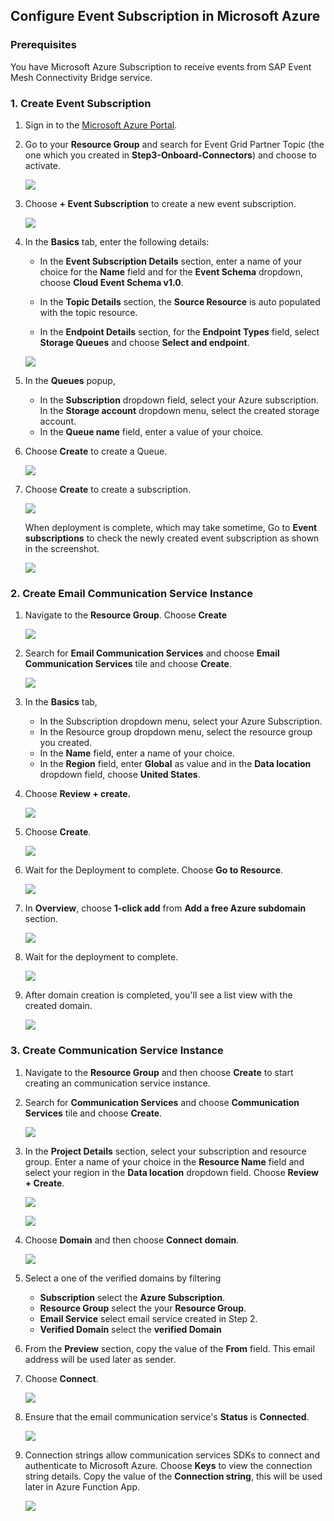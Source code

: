 ## Configure Event Subscription in Microsoft Azure

### Prerequisites

You have Microsoft Azure Subscription to receive events from SAP Event Mesh Connectivity Bridge service.

### 1. Create Event Subscription

1. Sign in to the [Microsoft Azure Portal](https://portal.azure.com/).

2. Go to your **Resource Group** and search for Event Grid Partner Topic (the one which you created in **Step3-Onboard-Connectors**) and choose to activate.
    <p><img src="./images/01.png"></p>

3. Choose **+ Event Subscription** to create a new event subscription.
    <p><img src="./images/02.png"></p>

4. In the **Basics** tab, enter the following details:

    - In the **Event Subscription Details** section, enter a name of your choice for the **Name** field and for the **Event Schema** dropdown, choose **Cloud Event Schema v1.0**.

    - In the **Topic Details** section, the **Source Resource** is auto populated with the topic resource.

    - In the **Endpoint Details** section, for the **Endpoint Types** field, select **Storage Queues** and choose **Select and endpoint**.
   
    <p><img src="./images/03.png"></p>

5.  In the **Queues** popup, 

    - In the **Subscription** dropdown field, select your Azure subscription.
    In the **Storage account** dropdown menu, select the created storage account.
    - In the **Queue name** field, enter a value of your choice.  

6. Choose **Create** to create a Queue.

    <p><img src="./images/04.png" ></p>

7. Choose **Create** to create a subscription. 
    <p><img src="./images/05.png"></p>

    When deployment is complete, which may take sometime, Go to **Event subscriptions** to check the newly created event subscription as shown in the screenshot.

    <p><img src="./images/06.png"></p>

### 2. Create Email Communication Service Instance

1. Navigate to the **Resource Group**. Choose **Create** 
    <p><img src="./images/07.png"></p>

2. Search for **Email Communication Services** and choose **Email Communication Services** tile and choose **Create**.

    <p><img src="./images/08.png"></p>

3. In the **Basics** tab, 

    - In the Subscription dropdown menu, select your Azure Subscription.
    - In the Resource group dropdown menu, select the resource group you created.
    - In the **Name** field, enter a name of your choice.
    - In the **Region** field, enter **Global** as value and in the **Data location** dropdown field, choose **United States**.

4. Choose **Review + create.**

    <p><img src="./images/09.png"></p>

4. Choose **Create**.

    <p><img src="./images/10.png"></p>

5. Wait for the Deployment to complete. Choose **Go to Resource**.

    <p><img src="./images/11.png"></p>

6. In **Overview**, choose **1-click add** from **Add a free Azure subdomain** section. 

    <p><img src="./images/13.png"></p>

7. Wait for the deployment to complete.

    <p><img src="./images/14.png"></p>

8. After domain creation is completed, you'll see a list view with the created domain.

    <p><img src="./images/15.png"></p>

### 3. Create Communication Service Instance

1. Navigate to the **Resource Group** and then choose **Create** to start creating an communication service instance. 
    
2. Search for **Communication Services** and choose **Communication Services** tile and choose **Create**.

    <p><img src="./images/17.png"></p>

3. In the **Project Details** section, select your subscription and resource group. Enter a name of your choice in the **Resource Name** field and select your region in the **Data location** dropdown field. Choose **Review + Create**.

    <p><img src="./images/18.png"></p>

    <p><img src="./images/20.png"></p>

6. Choose **Domain** and then choose **Connect domain**.

    <p><img src="./images/21.png"></p>

7. Select a one of the verified domains by filtering

    * **Subscription** select the **Azure Subscription**.
    * **Resource Group** select the your **Resource Group**. 
    * **Email Service** select email service created in Step 2.
    * **Verified Domain** select the **verified Domain**

8. From the **Preview** section, copy the value of the **From** field. This email address will be used later as sender.

9. Choose **Connect**.

    <p><img src="./images/22.png"></p>

10. Ensure that the email communication service's **Status** is **Connected**. 

    <p><img src="./images/23.png"></p>

11. Connection strings allow communication services SDKs to connect and authenticate to Microsoft Azure. Choose **Keys** to view the connection string details. Copy the value of the **Connection string**, this will be used later in Azure Function App.

    <p><img src="./images/24.png"></p>
